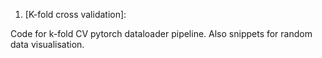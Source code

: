 1. [K-fold cross validation]:

Code for k-fold CV pytorch dataloader pipeline. Also snippets for random data visualisation.
